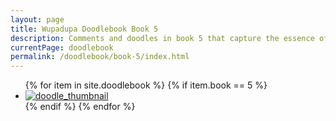 ```yaml
---
layout: page
title: Wupadupa Doodlebook Book 5
description: Comments and doodles in book 5 that capture the essence of each event.
currentPage: doodlebook
permalink: /doodlebook/book-5/index.html
---
```


<ul class="doodlebook-home-list">
{% for item in site.doodlebook %}
    {% if item.book == 5 %}
  <li>
    <a href="{{ item.permalink }}" class="doodle_thumb">
        <img src="/images/doodlebook/thumbnails/{{ item.linkurl }}" alt="doodle_thumbnail" />
    </a>
  </li>
  {% endif %}  
{% endfor %}
</ul>


